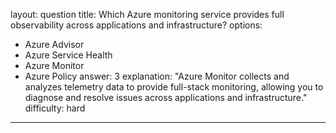 
layout: question
title: Which Azure monitoring service provides full observability across applications and infrastructure?
options:
- Azure Advisor
- Azure Service Health
- Azure Monitor
- Azure Policy
answer: 3
explanation: "Azure Monitor collects and analyzes telemetry data to provide full-stack monitoring, allowing you to diagnose and resolve issues across applications and infrastructure."
difficulty: hard
---
